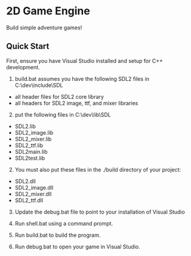 # 2D Game Engine

Build simple adventure games!

## Quick Start

First, ensure you have Visual Studio installed and setup for C++ development.

1. build.bat assumes you have the following SDL2 files in C:\dev\include\SDL

- all header files for SDL2 core library
- all headers for SDL2 image, ttf, and mixer libraries

2. put the following files in C:\dev\lib\SDL

- SDL2.lib
- SDL2_image.lib
- SDL2_mixer.lib
- SDL2_ttf.lib
- SDL2main.lib
- SDL2test.lib

2. You must also put these files in the ./build directory of your project:

- SDL2.dll
- SDL2_image.dll
- SDL2_mixer.dll
- SDL2_ttf.dll

3. Update the debug.bat file to point to your installation of Visual Studio

4. Run shell.bat using a command prompt.

5. Run build.bat to build the program.

6. Run debug.bat to open your game in Visual Studio.




